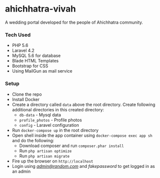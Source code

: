 # ahichhatra-vivah
A wedding portal developed for the people of Ahichhatra community.

### Tech Used
* PHP 5.6
* Laravel 4.2
* MySQL 5.6 for database
* Blade HTML Templates
* Bootstrap for CSS
* Using MailGun as mail service

### Setup
* Clone the repo
* Install Docker
* Create a directory called `data` above the root directory. Create following additional directories in this created directory:
  * `db-data` - Mysql data
  * `profile_photos` - Profile photos
  * `config` - Laravel configuration
* Run `docker-compose up` in the root directory
* Open shell inside the app container using `docker-compose exec app sh` and do the following:
  * Download composer and run `composer.phar install`
  * Run `php artisan optimize`
  * Run `php artisan migrate`
* Fire up the browser on `http://localhost`
* Login using *admin@random.com* and *fakepassword* to get logged in as an admin
